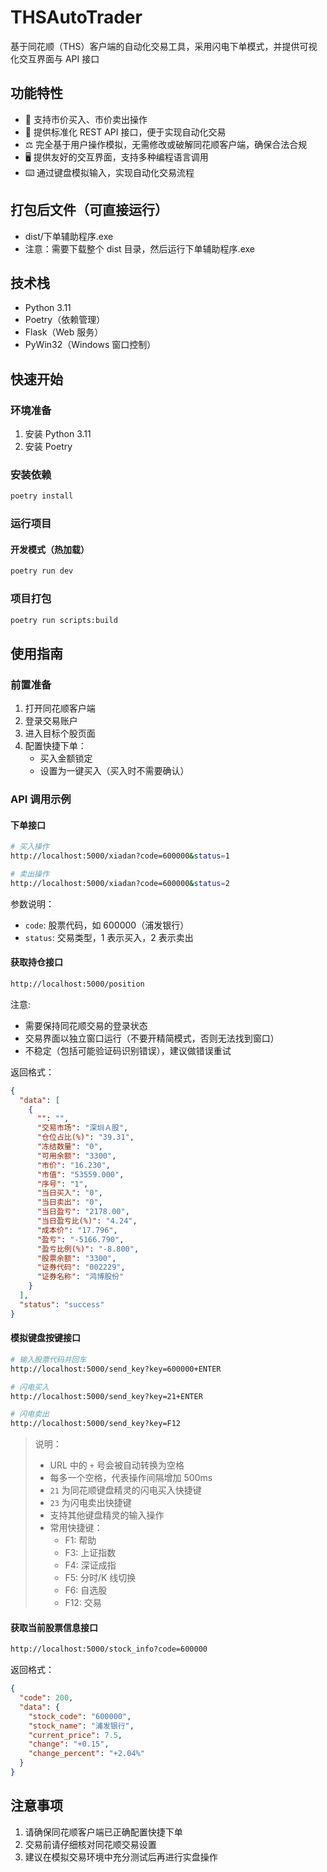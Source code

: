 # THSAutoTrader

基于同花顺（THS）客户端的自动化交易工具，采用闪电下单模式，并提供可视化交互界面与 API 接口

## 功能特性

- 🚀 支持市价买入、市价卖出操作
- 🔌 提供标准化 REST API 接口，便于实现自动化交易
- ⚖️ 完全基于用户操作模拟，无需修改或破解同花顺客户端，确保合法合规
- 🖥️ 提供友好的交互界面，支持多种编程语言调用
- ⌨️ 通过键盘模拟输入，实现自动化交易流程

## 打包后文件（可直接运行）

- dist/下单辅助程序.exe
- 注意：需要下载整个 dist 目录，然后运行下单辅助程序.exe

## 技术栈

- Python 3.11
- Poetry（依赖管理）
- Flask（Web 服务）
- PyWin32（Windows 窗口控制）

## 快速开始

### 环境准备

1. 安装 Python 3.11
2. 安装 Poetry

### 安装依赖

```bash
poetry install
```

### 运行项目

#### 开发模式（热加载）

```bash
poetry run dev
```

### 项目打包

```bash
poetry run scripts:build
```


## 使用指南

### 前置准备

1. 打开同花顺客户端
2. 登录交易账户
3. 进入目标个股页面
4. 配置快捷下单：
   - 买入金额锁定
   - 设置为一键买入（买入时不需要确认）

### API 调用示例

#### 下单接口

```bash
# 买入操作
http://localhost:5000/xiadan?code=600000&status=1

# 卖出操作
http://localhost:5000/xiadan?code=600000&status=2
```

参数说明：

- `code`: 股票代码，如 600000（浦发银行）
- `status`: 交易类型，1 表示买入，2 表示卖出

#### 获取持仓接口

```bash
http://localhost:5000/position
```

注意:

- 需要保持同花顺交易的登录状态
- 交易界面以独立窗口运行（不要开精简模式，否则无法找到窗口）
- 不稳定（包括可能验证码识别错误），建议做错误重试

返回格式：

```json
{
  "data": [
    {
      "": "",
      "交易市场": "深圳Ａ股",
      "仓位占比(%)": "39.31",
      "冻结数量": "0",
      "可用余额": "3300",
      "市价": "16.230",
      "市值": "53559.000",
      "序号": "1",
      "当日买入": "0",
      "当日卖出": "0",
      "当日盈亏": "2178.00",
      "当日盈亏比(%)": "4.24",
      "成本价": "17.796",
      "盈亏": "-5166.790",
      "盈亏比例(%)": "-8.800",
      "股票余额": "3300",
      "证券代码": "002229",
      "证券名称": "鸿博股份"
    }
  ],
  "status": "success"
}
```

#### 模拟键盘按键接口

```bash
# 输入股票代码并回车
http://localhost:5000/send_key?key=600000+ENTER

# 闪电买入
http://localhost:5000/send_key?key=21+ENTER

# 闪电卖出
http://localhost:5000/send_key?key=F12
```

> 说明：
>
> - URL 中的 `+` 号会被自动转换为空格
> - 每多一个空格，代表操作间隔增加 500ms
> - `21` 为同花顺键盘精灵的闪电买入快捷键
> - `23` 为闪电卖出快捷键
> - 支持其他键盘精灵的输入操作
> - 常用快捷键：
>   - F1: 帮助
>   - F3: 上证指数
>   - F4: 深证成指
>   - F5: 分时/K 线切换
>   - F6: 自选股
>   - F12: 交易

#### 获取当前股票信息接口

```bash
http://localhost:5000/stock_info?code=600000
```

返回格式：

```json
{
  "code": 200,
  "data": {
    "stock_code": "600000",
    "stock_name": "浦发银行",
    "current_price": 7.5,
    "change": "+0.15",
    "change_percent": "+2.04%"
  }
}
```

## 注意事项

1. 请确保同花顺客户端已正确配置快捷下单
2. 交易前请仔细核对同花顺交易设置
3. 建议在模拟交易环境中充分测试后再进行实盘操作
